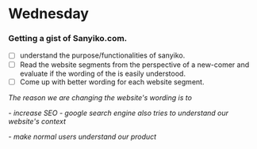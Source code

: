 # Wednesday

### Getting a gist of Sanyiko.com.
- [ ] understand the purpose/functionalities of sanyiko.
- [ ] Read the website segments from the perspective of a new-comer and evaluate if the wording of the is easily understood.
- [ ] Come up with better wording for each website segment.

*The reason we are changing the website's wording is to*

 *- increase SEO - google search engine also tries to understand our website's context*
 
 *- make normal users understand our product*
